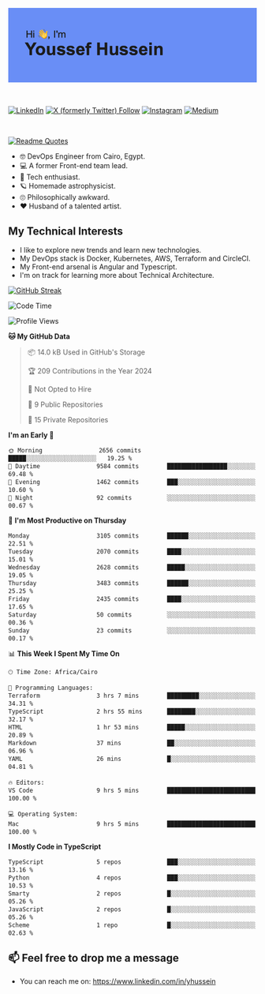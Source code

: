 [![Youssef's GitHub Banner](./assets/youssef-hussein.png)](https://github.com/yorki404)

</br>

[![LinkedIn](https://img.shields.io/badge/linkedin-%230077B5.svg?style=for-the-badge&logo=linkedin&logoColor=white)](https://www.linkedin.com/in/yhussein/)
[![X (formerly Twitter) Follow](https://img.shields.io/twitter/follow/devqik_?style=for-the-badge&logo=X&logoColor=White&labelColor=White)](https://twitter.com/devqik_)
[![Instagram](https://img.shields.io/badge/devqik-E4405F?style=for-the-badge&logo=Instagram&logoColor=white)](https://instagram.com/devqik)
[![Medium](https://img.shields.io/badge/Medium-12100E?style=for-the-badge&logo=medium&logoColor=white)](https://medium.com/@devqik)

</br>

[![Readme Quotes](https://quotes-github-readme.vercel.app/api?type=horizontal&theme=dark)](https://github.com/piyushsuthar/github-readme-quotes)

- :nerd_face: DevOps Engineer from Cairo, Egypt.
- :computer: A former Front-end team lead.
- :satellite: Tech enthusiast.
- :ringed_planet: Homemade astrophysicist.
- :roll_eyes: Philosophically awkward.
- :heart: Husband of a talented artist.

## My Technical Interests

- I like to explore new trends and learn new technologies.
- My DevOps stack is Docker, Kubernetes, AWS, Terraform and CircleCI.
- My Front-end arsenal is Angular and Typescript.
- I'm on track for learning more about Technical Architecture.

[![GitHub Streak](https://streak-stats.demolab.com/?user=devqik&theme=dark)](https://git.io/streak-stats)

<!--START_SECTION:waka-->
![Code Time](http://img.shields.io/badge/Code%20Time-716%20hrs%2025%20mins-blue)

![Profile Views](http://img.shields.io/badge/Profile%20Views-0-blue)

**🐱 My GitHub Data** 

> 📦 14.0 kB Used in GitHub's Storage 
 > 
> 🏆 209 Contributions in the Year 2024
 > 
> 🚫 Not Opted to Hire
 > 
> 📜 9 Public Repositories 
 > 
> 🔑 15 Private Repositories 
 > 
**I'm an Early 🐤** 

```text
🌞 Morning                2656 commits        █████░░░░░░░░░░░░░░░░░░░░   19.25 % 
🌆 Daytime                9584 commits        █████████████████░░░░░░░░   69.48 % 
🌃 Evening                1462 commits        ███░░░░░░░░░░░░░░░░░░░░░░   10.60 % 
🌙 Night                  92 commits          ░░░░░░░░░░░░░░░░░░░░░░░░░   00.67 % 
```
📅 **I'm Most Productive on Thursday** 

```text
Monday                   3105 commits        ██████░░░░░░░░░░░░░░░░░░░   22.51 % 
Tuesday                  2070 commits        ████░░░░░░░░░░░░░░░░░░░░░   15.01 % 
Wednesday                2628 commits        █████░░░░░░░░░░░░░░░░░░░░   19.05 % 
Thursday                 3483 commits        ██████░░░░░░░░░░░░░░░░░░░   25.25 % 
Friday                   2435 commits        ████░░░░░░░░░░░░░░░░░░░░░   17.65 % 
Saturday                 50 commits          ░░░░░░░░░░░░░░░░░░░░░░░░░   00.36 % 
Sunday                   23 commits          ░░░░░░░░░░░░░░░░░░░░░░░░░   00.17 % 
```


📊 **This Week I Spent My Time On** 

```text
🕑︎ Time Zone: Africa/Cairo

💬 Programming Languages: 
Terraform                3 hrs 7 mins        █████████░░░░░░░░░░░░░░░░   34.31 % 
TypeScript               2 hrs 55 mins       ████████░░░░░░░░░░░░░░░░░   32.17 % 
HTML                     1 hr 53 mins        █████░░░░░░░░░░░░░░░░░░░░   20.89 % 
Markdown                 37 mins             ██░░░░░░░░░░░░░░░░░░░░░░░   06.96 % 
YAML                     26 mins             █░░░░░░░░░░░░░░░░░░░░░░░░   04.81 % 

🔥 Editors: 
VS Code                  9 hrs 5 mins        █████████████████████████   100.00 % 

💻 Operating System: 
Mac                      9 hrs 5 mins        █████████████████████████   100.00 % 
```

**I Mostly Code in TypeScript** 

```text
TypeScript               5 repos             ███░░░░░░░░░░░░░░░░░░░░░░   13.16 % 
Python                   4 repos             ███░░░░░░░░░░░░░░░░░░░░░░   10.53 % 
Smarty                   2 repos             █░░░░░░░░░░░░░░░░░░░░░░░░   05.26 % 
JavaScript               2 repos             █░░░░░░░░░░░░░░░░░░░░░░░░   05.26 % 
Scheme                   1 repo              █░░░░░░░░░░░░░░░░░░░░░░░░   02.63 % 
```




<!--END_SECTION:waka-->

## 📫 Feel free to drop me a message
- You can reach me on: https://www.linkedin.com/in/yhussein
